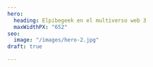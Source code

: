 ```yaml
---
hero:
  heading: Elpibegeek en el multiverso web 3
  maxWidthPX: "652"
seo:
  image: "/images/hero-2.jpg"
draft: true

---
```

